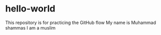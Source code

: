# hello-world
This repository is for practicing the GitHub flow
My name is Muhammad shammas
I am a muslim 
